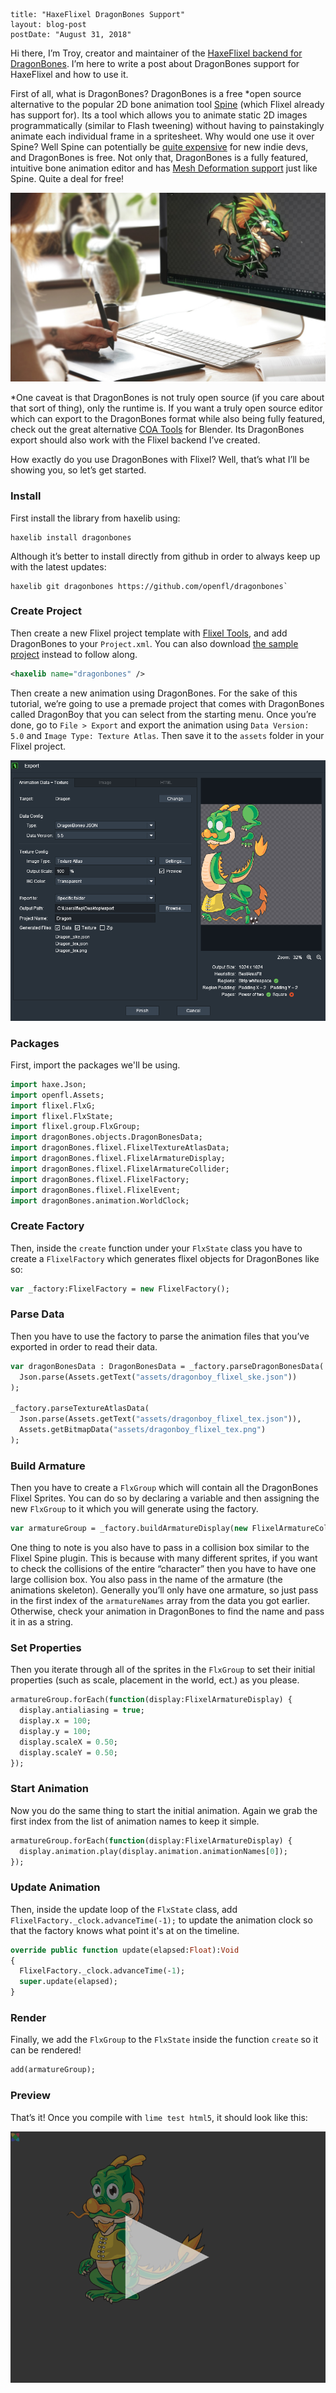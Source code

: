 ```
title: "HaxeFlixel DragonBones Support"
layout: blog-post
postDate: "August 31, 2018"
```

Hi there, I’m Troy, creator and maintainer of the [HaxeFlixel backend for DragonBones](https://github.com/openfl/dragonbones). I’m here to write a post about DragonBones support for HaxeFlixel and how to use it. 

First of all, what is DragonBones? DragonBones is a free *open source alternative to the popular 2D bone animation tool [Spine](http://esotericsoftware.com/) (which Flixel already has support for). Its a tool which allows you to animate static 2D images programmatically (similar to Flash tweening) without having to painstakingly animate each individual frame in a spritesheet. Why would one use it over Spine? Well Spine can potentially be [quite expensive](https://esotericsoftware.com/spine-purchase) for new indie devs, and DragonBones is free. Not only that, DragonBones is a fully featured, intuitive bone animation editor and has [Mesh Deformation support](https://www.youtube.com/watch?v=XPH_ZBzCtfY) just like Spine. Quite a deal for free!

![screenshot](/images/blog/13_dragonbones/dragonbones_stock.jpg)

*One caveat is that DragonBones is not truly open source (if you care about that sort of thing), only the runtime is. If you want a truly open source editor which can export to the DragonBones format while also being fully featured, check out the great alternative [COA Tools](https://github.com/ndee85/coa_tools) for Blender. Its DragonBones export should also work with the Flixel backend I’ve created.

How exactly do you use DragonBones with Flixel? Well, that’s what I’ll be showing you, so let’s get started.

### Install
First install the library from haxelib using:

```
haxelib install dragonbones
```

Although it’s better to install directly from github in order to always keep up with the latest updates:

```
haxelib git dragonbones https://github.com/openfl/dragonbones`
```

### Create Project
Then create a new Flixel project template with [Flixel Tools](http://haxeflixel.com/documentation/flixel-tools/), and add DragonBones to your `Project.xml`. You can also download [the sample project](https://github.com/openfl/dragonbones/tree/master/samples/HelloDragonBones) instead to follow along.

```xml
<haxelib name="dragonbones" />
```

Then create a new animation using DragonBones. For the sake of this tutorial, we’re going to use a premade project that comes with DragonBones called DragonBoy that you can select from the starting menu. Once you’re done, go to `File > Export` and export the animation using `Data Version: 5.0` and `Image Type: Texture Atlas`. Then save it to the `assets` folder in your Flixel project.

![screenshot](/images/blog/13_dragonbones/dragonbones_export.png)

### Packages 
First, import the packages we'll be using.

```haxe
import haxe.Json;
import openfl.Assets;
import flixel.FlxG;
import flixel.FlxState;
import flixel.group.FlxGroup;
import dragonBones.objects.DragonBonesData;
import dragonBones.flixel.FlixelTextureAtlasData;
import dragonBones.flixel.FlixelArmatureDisplay;
import dragonBones.flixel.FlixelArmatureCollider;
import dragonBones.flixel.FlixelFactory;
import dragonBones.flixel.FlixelEvent;
import dragonBones.animation.WorldClock;
```

### Create Factory
Then, inside the `create` function under your `FlxState` class you have to create a `FlixelFactory` which generates flixel objects for DragonBones like so:

```haxe
var _factory:FlixelFactory = new FlixelFactory();
```

### Parse Data
Then you have to use the factory to parse the animation files that you’ve exported in order to read their data.

```haxe
var dragonBonesData : DragonBonesData = _factory.parseDragonBonesData(
  Json.parse(Assets.getText("assets/dragonboy_flixel_ske.json"))
);

_factory.parseTextureAtlasData(
  Json.parse(Assets.getText("assets/dragonboy_flixel_tex.json")),
  Assets.getBitmapData("assets/dragonboy_flixel_tex.png")
);
```

### Build Armature

Then you have to create a `FlxGroup` which will contain all the DragonBones Flixel Sprites. You can do so by declaring a variable and then assigning the new `FlxGroup` to it which you will generate using the factory. 

```haxe
var armatureGroup = _factory.buildArmatureDisplay(new FlixelArmatureCollider(250, 250, 27, 25, 13, 8), dragonBonesData.armatureNames[0]);
```

One thing to note is you also have to pass in a collision box similar to the Flixel Spine plugin. This is because with many different sprites, if you want to check the collisions of the entire “character” then you have to have one large collision box. You also pass in the name of the armature (the animations skeleton). Generally you’ll only have one armature, so just pass in the first index of the `armatureNames` array from the data you got earlier. Otherwise, check your animation in DragonBones to find the name and pass it in as a string.

### Set Properties
Then you iterate through all of the sprites in the `FlxGroup` to set their initial properties (such as scale, placement in the world, ect.) as you please.

```haxe
armatureGroup.forEach(function(display:FlixelArmatureDisplay) {
  display.antialiasing = true;
  display.x = 100;
  display.y = 100;
  display.scaleX = 0.50;
  display.scaleY = 0.50;
});
```

### Start Animation
Now you do the same thing to start the initial animation. Again we grab the first index from the list of animation names to keep it simple.

```haxe
armatureGroup.forEach(function(display:FlixelArmatureDisplay) {
  display.animation.play(display.animation.animationNames[0]);
});
```

### Update Animation
Then, inside the update loop of the `FlxState` class, add `FlixelFactory._clock.advanceTime(-1);` to update the animation clock so that the factory knows what point it's at on the timeline.

```haxe
override public function update(elapsed:Float):Void
{
  FlixelFactory._clock.advanceTime(-1);
  super.update(elapsed);
}
```

### Render
Finally, we add the `FlxGroup` to the `FlxState` inside the function `create` so it can be rendered!

```haxe
add(armatureGroup);
```

### Preview
That’s it! Once you compile with `lime test html5`, it should look like this:

![screenshot](/images/blog/13_dragonbones/dragonbones_preview.gif)